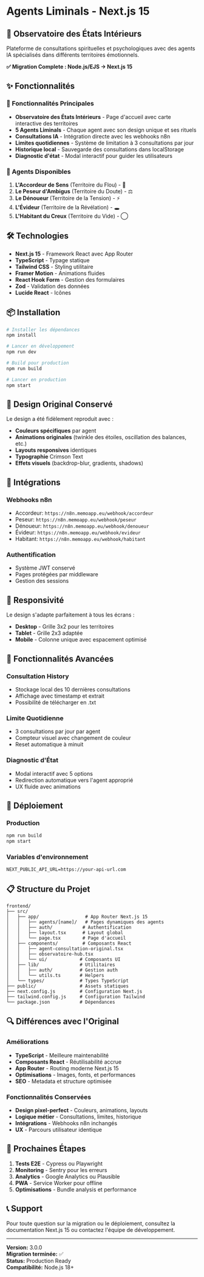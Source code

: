 # Agents Liminals - Next.js 15

## 🌟 Observatoire des États Intérieurs

Plateforme de consultations spirituelles et psychologiques avec des agents IA spécialisés dans différents territoires émotionnels.

**✅ Migration Complete : Node.js/EJS → Next.js 15**

## ✨ Fonctionnalités

### 🎯 Fonctionnalités Principales
- **Observatoire des États Intérieurs** - Page d'accueil avec carte interactive des territoires
- **5 Agents Liminals** - Chaque agent avec son design unique et ses rituels
- **Consultations IA** - Intégration directe avec les webhooks n8n
- **Limites quotidiennes** - Système de limitation à 3 consultations par jour
- **Historique local** - Sauvegarde des consultations dans localStorage
- **Diagnostic d'état** - Modal interactif pour guider les utilisateurs

### 👥 Agents Disponibles
1. **L'Accordeur de Sens** (Territoire du Flou) - 🎵
2. **Le Peseur d'Ambigus** (Territoire du Doute) - ⚖️
3. **Le Dénoueur** (Territoire de la Tension) - ⚡
4. **L'Évideur** (Territoire de la Révélation) - 🕳️
5. **L'Habitant du Creux** (Territoire du Vide) - ◯

## 🛠️ Technologies

- **Next.js 15** - Framework React avec App Router
- **TypeScript** - Typage statique
- **Tailwind CSS** - Styling utilitaire
- **Framer Motion** - Animations fluides
- **React Hook Form** - Gestion des formulaires
- **Zod** - Validation des données
- **Lucide React** - Icônes

## 📦 Installation

```bash
# Installer les dépendances
npm install

# Lancer en développement
npm run dev

# Build pour production
npm run build

# Lancer en production
npm start
```

## 🎨 Design Original Conservé

Le design a été fidèlement reproduit avec :
- **Couleurs spécifiques** par agent
- **Animations originales** (twinkle des étoiles, oscillation des balances, etc.)
- **Layouts responsives** identiques
- **Typographie** Crimson Text
- **Effets visuels** (backdrop-blur, gradients, shadows)

## 🔗 Intégrations

### Webhooks n8n
- Accordeur: `https://n8n.memoapp.eu/webhook/accordeur`
- Peseur: `https://n8n.memoapp.eu/webhook/peseur`
- Dénoueur: `https://n8n.memoapp.eu/webhook/denoueur`
- Évideur: `https://n8n.memoapp.eu/webhook/evideur`
- Habitant: `https://n8n.memoapp.eu/webhook/habitant`

### Authentification
- Système JWT conservé
- Pages protégées par middleware
- Gestion des sessions

## 📱 Responsivité

Le design s'adapte parfaitement à tous les écrans :
- **Desktop** - Grille 3x2 pour les territoires
- **Tablet** - Grille 2x3 adaptée
- **Mobile** - Colonne unique avec espacement optimisé

## 🔄 Fonctionnalités Avancées

### Consultation History
- Stockage local des 10 dernières consultations
- Affichage avec timestamp et extrait
- Possibilité de télécharger en .txt

### Limite Quotidienne
- 3 consultations par jour par agent
- Compteur visuel avec changement de couleur
- Reset automatique à minuit

### Diagnostic d'État
- Modal interactif avec 5 options
- Redirection automatique vers l'agent approprié
- UX fluide avec animations

## 🚀 Déploiement

### Production
```bash
npm run build
npm start
```

### Variables d'environnement
```env
NEXT_PUBLIC_API_URL=https://your-api-url.com
```

## 📋 Structure du Projet

```
frontend/
├── src/
│   ├── app/                 # App Router Next.js 15
│   │   ├── agents/[name]/   # Pages dynamiques des agents
│   │   ├── auth/           # Authentification
│   │   ├── layout.tsx      # Layout global
│   │   └── page.tsx        # Page d'accueil
│   ├── components/         # Composants React
│   │   ├── agent-consultation-original.tsx
│   │   ├── observatoire-hub.tsx
│   │   └── ui/            # Composants UI
│   ├── lib/               # Utilitaires
│   │   ├── auth/          # Gestion auth
│   │   └── utils.ts       # Helpers
│   └── types/             # Types TypeScript
├── public/                # Assets statiques
├── next.config.js         # Configuration Next.js
├── tailwind.config.js     # Configuration Tailwind
└── package.json           # Dépendances
```

## 🔍 Différences avec l'Original

### Améliorations
- **TypeScript** - Meilleure maintenabilité
- **Composants React** - Réutilisabilité accrue
- **App Router** - Routing moderne Next.js 15
- **Optimisations** - Images, fonts, et performances
- **SEO** - Metadata et structure optimisée

### Fonctionnalités Conservées
- **Design pixel-perfect** - Couleurs, animations, layouts
- **Logique métier** - Consultations, limites, historique
- **Intégrations** - Webhooks n8n inchangés
- **UX** - Parcours utilisateur identique

## 🎯 Prochaines Étapes

1. **Tests E2E** - Cypress ou Playwright
2. **Monitoring** - Sentry pour les erreurs
3. **Analytics** - Google Analytics ou Plausible
4. **PWA** - Service Worker pour offline
5. **Optimisations** - Bundle analysis et performance

## 📞 Support

Pour toute question sur la migration ou le déploiement, consultez la documentation Next.js 15 ou contactez l'équipe de développement.

---

**Version:** 3.0.0  
**Migration terminée:** ✅  
**Status:** Production Ready  
**Compatibilité:** Node.js 18+